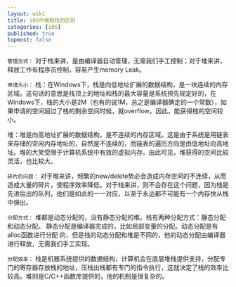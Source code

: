 ```yaml
---
layout: wiki
title: iOS中堆和栈的区别
categories: [iOS]
published: true
topmost: false
---
```


`管理方式：`
对于栈来讲，是由编译器自动管理，无需我们手工控制；对于堆来讲，释放工作有程序员控制，容易产生memory Leak。

`申请大小：`
栈：在Windows下，栈是向低地址扩展的数据结构，是一块连续的内存区域。这句话的意思是栈顶上的地址和栈的最大容量是系统预先规定好的，在Windows下，栈的大小是2M（也有的说1M，总之是编译器确定的一个常数），如果申请的空间超过了栈的剩余空间时候，就overflow。因此，能获得栈的空间较小。

堆：堆是向高地址扩展的数据结构，是不连续的内存区域。这是由于系统是用链表来存储的空闲内存地址的，自然是不连续的，而链表的遍历方向是由低地址向高地址。堆的大笑受限于计算机系统中有效的虚拟内存。由此可见，堆获得的空间比较灵活，也比较大。

`碎片的问题：`
对于堆来讲，频繁的new/delete势必会造成内存空间的不连续，从而造成大量的碎片，使程序效率降低。对于栈来讲，则不会存在这个问题，因为栈是先进后出的队列，他们是如此的一一对应，以至于永远都不可能有一个内存快从栈中弹出。
 
`分配方式：`
堆都是动态分配的，没有静态分配的堆。栈有两种分配方式：静态分配和动态分配。
静态分配是编译器完成的，比如局部变量的分配。动态分配是有alloc函数进行分配
的，但是栈的动态分配和堆是不同的，他的动态分配由编译器进行释放，无需我们手工实现。

`分配效率：`
栈是机器系统提供的数据结构，计算机会在底层堆栈提供支持，分配专门的寄存器存放栈的地址，压栈出栈都有专门的指令执行，这就决定了栈的效率比较高。堆则是C/C++函数库提供的，他的机制是很复杂的。
